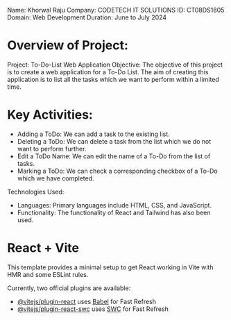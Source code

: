 Name: Khorwal Raju
Company: CODETECH IT SOLUTIONS
ID: CT08DS1805
Domain: Web Development
Duration: June to July 2024

# Overview of Project:
Project: To-Do-List Web Application
Objective: The objective of this project is to create a web application for a To-Do List. The aim of creating this application is to list all the tasks which we want to perform within a limited time.

# Key Activities:
- Adding a ToDo: We can add a task to the existing list.
- Deleting a ToDo: We can delete a task from the list which we do not want to perform further.
- Edit a ToDo Name: We can edit the name of a To-Do from the list of tasks.
- Marking a ToDo: We can check a corresponding checkbox of a To-Do which we have completed.
 
Technologies Used:
- Languages: Primary languages include HTML, CSS, and JavaScript.
- Functionality: The functionality of React and Tailwind has also been used.

# React + Vite

This template provides a minimal setup to get React working in Vite with HMR and some ESLint rules.

Currently, two official plugins are available:

- [@vitejs/plugin-react](https://github.com/vitejs/vite-plugin-react/blob/main/packages/plugin-react/README.md) uses [Babel](https://babeljs.io/) for Fast Refresh
- [@vitejs/plugin-react-swc](https://github.com/vitejs/vite-plugin-react-swc) uses [SWC](https://swc.rs/) for Fast Refresh
